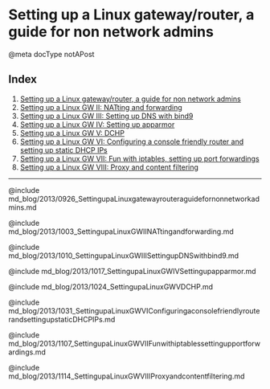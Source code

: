 # Setting up a Linux gateway/router, a guide for non network admins

@meta docType notAPost

## Index

1. [Setting up a Linux gateway/router, a guide for non network admins](md_blog/2013/0926_SettingupaLinuxgatewayrouteraguidefornonnetworkadmins.md)
2. [Setting up a Linux GW II: NATting and forwarding](md_blog/2013/1003_SettingupaLinuxGWIINATtingandforwarding.md)
3. [Setting up a Linux GW III: Setting up DNS with bind9](md_blog/2013/1010_SettingupaLinuxGWIIISettingupDNSwithbind9.md)
4. [Setting up a Linux GW IV: Setting up apparmor](md_blog/2013/1017_SettingupaLinuxGWIVSettingupapparmor.md)
5. [Setting up a Linux GW V: DCHP](md_blog/2013/1024_SettingupaLinuxGWVDCHP.md)
6. [Setting up a Linux GW VI: Configuring a console friendly router and setting up static DHCP IPs](md_blog/2013/1031_SettingupaLinuxGWVIConfiguringaconsolefriendlyrouterandsettingupstaticDHCPIPs.md)
7. [Setting up a Linux GW VII: Fun with iptables, setting up port forwardings](md_blog/2013/1107_SettingupaLinuxGWVIIFunwithiptablessettingupportforwardings.md)
8. [Setting up a Linux GW VIII: Proxy and content filtering](md_blog/2013/1114_SettingupaLinuxGWVIIIProxyandcontentfiltering.md)

---

@include md_blog/2013/0926_SettingupaLinuxgatewayrouteraguidefornonnetworkadmins.md

@include md_blog/2013/1003_SettingupaLinuxGWIINATtingandforwarding.md

@include md_blog/2013/1010_SettingupaLinuxGWIIISettingupDNSwithbind9.md

@include md_blog/2013/1017_SettingupaLinuxGWIVSettingupapparmor.md

@include md_blog/2013/1024_SettingupaLinuxGWVDCHP.md

@include md_blog/2013/1031_SettingupaLinuxGWVIConfiguringaconsolefriendlyrouterandsettingupstaticDHCPIPs.md

@include md_blog/2013/1107_SettingupaLinuxGWVIIFunwithiptablessettingupportforwardings.md

@include md_blog/2013/1114_SettingupaLinuxGWVIIIProxyandcontentfiltering.md

